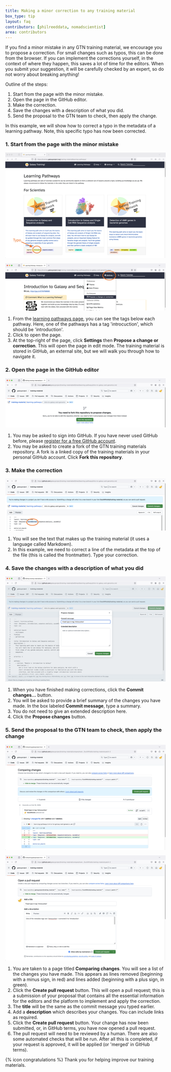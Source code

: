 ```yaml
---
title: Making a minor correction to any training material
box_type: tip
layout: faq
contributors: [philreeddata, nomadscientist]
area: contributors
---
```


If you find a minor mistake in any GTN training material, we encourage you to propose a correction. For small changes such as typos, this can be done from the browser. If you can implement the corrections yourself, in the context of where they happen, this saves a lot of time for the editors.  When you submit your suggestion, it will be carefully checked by an expert, so do not worry about breaking anything! 

Outline of the steps:

1. Start from the page with the minor mistake.  
2. Open the page in the GitHub editor.  
3. Make the correction.  
4. Save the changes with a description of what you did.  
5. Send the proposal to the GTN team to check, then apply the change.

In this example, we will show how to correct a typo in the metadata of a learning pathway. Note, this specific typo has now been corrected.

### 1. Start from the page with the minor mistake

![Learning pathways page](images/minor-fix-01.png "Example of a page with a typo, this time in the page metadata")

![A training material page](images/minor-fix-02.png "At the top a training material, click Settings then Propose a change or correction")

1. From the [learning pathways page](/learning-pathways), you can see the tags below each pathway. Here, one of the pathways has a tag 'introcuction', which should be 'introduction'. 
2. Click to open the page.
3. At the top-right of the page, click **Settings** then **Propose a change or correction**. This will open the page in edit mode. The training material is stored in GitHub, an external site, but we will walk you through how to navigate it.

### 2. Open the page in the GitHub editor  

![Create a fork](images/minor-fix-04.png "You need to create a 'fork' of the training material")

1. You may be asked to sign into GitHub. If you have never used GitHub before, please [register for a free GitHub account](https://docs.github.com/en/get-started/start-your-journey/creating-an-account-on-github).
2. You may be asked to create a fork of the GTN training materials repository. A fork is a linked copy of the training materials in your personal GitHub account. Click **Fork this repository**.

### 3. Make the correction  

![GitHub edit page](images/minor-fix-06.png "Make your changes in the editor")

1. You will see the text that makes up the training material (it uses a language called Markdown).
2. In this example, we need to correct a line of the metadata at the top of the file (this is called the frontmatter). Type your correction.

### 4. Save the changes with a description of what you did

![Commit changes](images/minor-fix-07.png "Give a summary and 'commit' them")

1. When you have finished making corrections, click the **Commit changes...** button. 
2. You will be asked to provide a brief summary of the changes you have made. In the box labeled **Commit message**, type a summary. 
3. You do not need to give an extended description here.
4. Click the **Propose changes** button.

### 5. Send the proposal to the GTN team to check, then apply the change

![Compare your changes](images/minor-fix-08.png "Compare your changes")

![Make a pull request](images/minor-fix-11.png "Send the proposal in a 'pull request'")

1. You are taken to a page titled **Comparing changes**. You will see a list of the changes you have made. This appears as lines removed (beginning with a minus sign, in red) and lines added (beginning with a plus sign, in green).
2. Click the **Create pull request** button. This will open a pull request; this is a submission of your proposal that contains all the essential information for the editors and the platform to implement and apply the correction.
3. The **title** will be the same as the commit message you typed earlier.
4. Add a **description** which describes your changes. You can include links as required.
5. Click the **Create pull request** button. Your change has now been submitted, or, in GitHub terms, you have now opened a pull request. 
6. The pull request will need to be reviewed by a human. There are also some automated checks that will be run. After all this is completed, if your request is approved, it will be applied (or 'merged' in GitHub terms). 

{% icon congratulations %} Thank you for helping improve our training materials.
